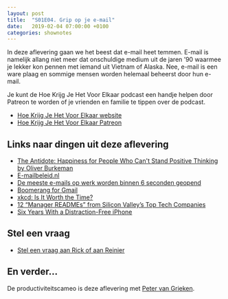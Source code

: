 ```yaml
---
layout: post
title:  "S01E04. Grip op je e-mail"
date:   2019-02-04 07:00:00 +0100
categories: shownotes
---
```


In deze aflevering gaan we het beest dat e-mail heet temmen. E-mail is namelijk allang niet meer dat onschuldige medium uit de jaren ’90 waarmee je lekker kon pennen met iemand uit Vietnam of Alaska. Nee, e-mail is een ware plaag en sommige mensen worden helemaal beheerst door hun e-mail.

Je kunt de Hoe Krijg Je Het Voor Elkaar podcast een handje helpen door Patreon te worden of je vrienden en familie te tippen over de podcast.

- [Hoe Krijg Je Het Voor Elkaar website](https://hoekrijgjehetvoorelkaar.nl)
- [Hoe Krijg Je Het Voor Elkaar Patreon](http://patreon.com/reinier)

## Links naar dingen uit deze aflevering

- [The Antidote: Happiness for People Who Can't Stand Positive Thinking by Oliver Burkeman](https://www.goodreads.com/book/show/13721709-the-antidote)
- [E-mailbeleid.nl](https://e-mailbeleid.nl/)
- [De meeste e-mails op werk worden binnen 6 seconden geopend](https://www.businessinsider.nl/work-login-emails-affects-productivity-2017-3/)
- [Boomerang for Gmail](https://www.boomeranggmail.com/)
- [xkcd: Is It Worth the Time?](https://xkcd.com/1205/)
- [12 “Manager READMEs” from Silicon Valley’s Top Tech Companies](https://hackernoon.com/12-manager-readmes-from-silicon-valleys-top-tech-companies-26588a660afe)
- [Six Years With a Distraction-Free iPhone](https://medium.com/s/story/six-years-with-a-distraction-free-iphone-8cf5eb4f97e3)

## Stel een vraag

- [Stel een vraag aan Rick of aan Reinier](https://hoekrijgjehetvoorelkaar.nl/stel-een-vraag/)

## En verder…

De productiviteitscameo is deze aflevering met [Peter van Grieken](https://twitter.com/petervangrieken).